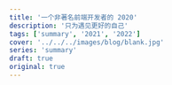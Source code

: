 ```yaml
---
title: '一个非著名前端开发者的 2020'
description: '只为遇见更好的自己'
tags: ['summary', '2021', '2022']
cover: '../../../images/blog/blank.jpg'
series: 'summary'
draft: true
original: true
---
```

